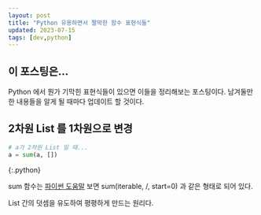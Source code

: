 ```yaml
---
layout: post
title: "Python 유용하면서 짤막한 함수 표현식들"
updated: 2023-07-15
tags: [dev,python]
---
```


## 이 포스팅은...

Python 에서 뭔가 기막힌 표현식들이 있으면 이들을 정리해보는 포스팅이다. 남겨둘만한 내용들을 알게 될 때마다 업데이트 할 것이다.

## 2차원 List 를 1차원으로 변경

```python
# a가 2차원 List 일 때...
a = sum(a, [])
```
{:.python}

sum 함수는 [파이썬 도움말](https://docs.python.org/3/library/functions.html#sum) 보면 sum(iterable, /, start=0) 과 같은 형태로 되어 있다.

List 간의 덧셈을 유도하여 평평하게 만드는 원리다.